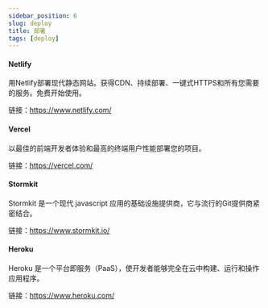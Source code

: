 ```yaml
---
sidebar_position: 6
slug: deploy
title: 部署
tags: [deploy]
---
```


####  Netlify

用Netlify部署现代静态网站。获得CDN、持续部署、一键式HTTPS和所有您需要的服务。免费开始使用。

链接：https://www.netlify.com/

####  Vercel

以最佳的前端开发者体验和最高的终端用户性能部署您的项目。

链接：https://vercel.com/

####  Stormkit

Stormkit 是一个现代 javascript 应用的基础设施提供商，它与流行的Git提供商紧密结合。

链接：https://www.stormkit.io/

####  Heroku

Heroku 是一个平台即服务（PaaS），使开发者能够完全在云中构建、运行和操作应用程序。

链接：https://www.heroku.com/
